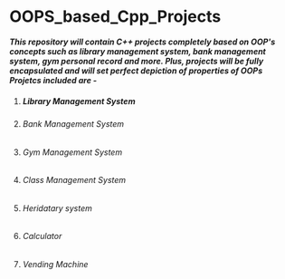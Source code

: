 # OOPS_based_Cpp_Projects
<p><b><i>This repository will contain C++ projects completely based on OOP's concepts such as library management system, bank management system, gym personal record and more. Plus, projects will be fully encapsulated and will set perfect depiction of properties of OOPs 
  Projetcs included are - </i></b></p>

1. <h5> Library Management System </h5>
2. <h6> Bank Management System </h6>
3. <h6> Gym Management System </h6>
4. <h6> Class Management System </h6>
5. <h6> Heridatary system  </h6>
6. <h6> Calculator </h6>
7. <h6> Vending Machine </h6>
